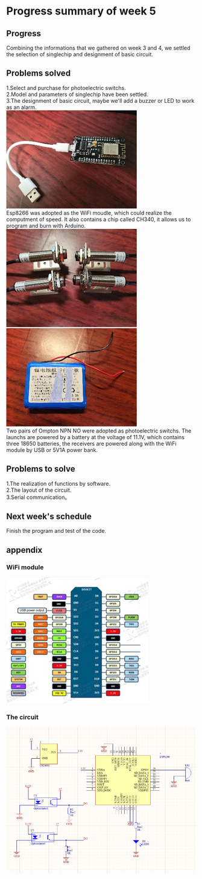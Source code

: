 # Progress summary of week 5
## Progress
Combining the informations that we gathered on week 3 and 4, we settled the selection of singlechip and designment of basic circuit.  
## Problems solved
1.Select and purchase for photoelectric switchs.  
2.Model and parameters of singlechip have been settled.  
3.The designment of basic circuit, maybe we'll add a buzzer or LED to work as an alarm.  
![](https://github.com/Palsival/TransducerCourseDesign/blob/Image/Esp8266.jpg)  
Esp8266 was adopted as the WiFi moudle, which could realize the computment of speed. It also contains a chip called CH340, it allows us to program and burn with Arduino.  
![](https://github.com/Palsival/TransducerCourseDesign/blob/Image/Ompton.jpg)
![](https://github.com/Palsival/TransducerCourseDesign/blob/Image/18650.jpg)  
Two pairs of Ompton NPN NO were adopted as photoelectric switchs. The launchs are powered by a battery at the voltage of 11.1V, which contains three 18650 batteries, the receivers are powered along with the WiFi module by USB or 5V1A power bank.  
## Problems to solve
1.The realization of functions by software.   
2.The layout of the circuit.  
3.Serial communication。  
## Next week's schedule
Finish the program and test of the code.  
## appendix
### WiFi module
![](https://github.com/Palsival/TransducerCourseDesign/blob/Image/WiFiModule.jpg)
### The circuit
![](https://github.com/Palsival/TransducerCourseDesign/blob/Image/Sheet1.png)  
